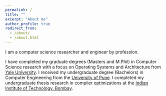 ```yaml
---
permalink: /
title: ""
excerpt: "About me"
author_profile: true
redirect_from: 
  - /about/
  - /about.html
---
```

I am a computer science researcher and engineer by profession. 

I have completed my graduate degrees (Masters and M.Phil) in Computer Science research with a focus on Operating Systems and Architecture from [Yale University](https://www.yale.edu/). 
I received my undergraduate degree (Bachelors) in Computer Engineering from the [University of Pune](http://www.unipune.ac.in/). I completed my undergraduate thesis research in compiler optimizations at the [Indian Institute of Technology, Bombay](https://www.iitb.ac.in/).

